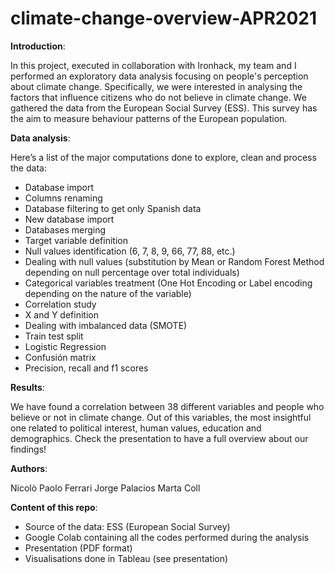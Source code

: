 # climate-change-overview-APR2021
**Introduction**:

In this project, executed in collaboration with Ironhack, my team and I performed an exploratory data analysis focusing on people's perception about climate change. 
Specifically, we were interested in analysing the factors that influence citizens who do not believe in climate change. 
We gathered the data from the European Social Survey (ESS). This survey has the aim to measure behaviour patterns of the European population.


**Data analysis**:

Here’s a list of the major computations done to explore, clean and process the data:
* Database import
* Columns renaming
* Database filtering to get only Spanish data
* New database import
* Databases merging
* Target variable definition
* Null values identification (6, 7, 8, 9, 66, 77, 88, etc.)
* Dealing with null values (substitution by Mean or Random Forest Method depending on null percentage over total individuals)
* Categorical variables treatment (One Hot Encoding or Label encoding depending on the nature of the variable)
* Correlation study 
* X and Y definition
* Dealing with imbalanced data (SMOTE)
* Train test split
* Logistic Regression
* Confusión matrix
* Precision, recall and f1 scores


**Results**:

We have found a correlation between 38 different variables and people who believe or not in climate change. Out of this variables, the most insightful one related to political interest, human values, education and demographics. 
Check the presentation to have a full overview about our findings!


**Authors**:

Nicolò Paolo Ferrari
Jorge Palacios
Marta Coll


**Content of this repo**:

- Source of the data: ESS (European Social Survey)
- Google Colab containing all the codes performed during the analysis
- Presentation (PDF format)
- Visualisations done in Tableau (see presentation)
